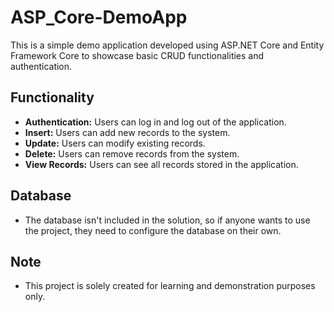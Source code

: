 # ASP_Core-DemoApp

This is a simple demo application developed using ASP.NET Core and Entity Framework Core to showcase basic CRUD functionalities and authentication.

## Functionality

- **Authentication:** Users can log in and log out of the application.
- **Insert:** Users can add new records to the system.
- **Update:** Users can modify existing records.
- **Delete:** Users can remove records from the system.
- **View Records:** Users can see all records stored in the application.

## Database

- The database isn't included in the solution, so if anyone wants to use the project, they need to configure the database on their own.

## Note

- This project is solely created for learning and demonstration purposes only.
